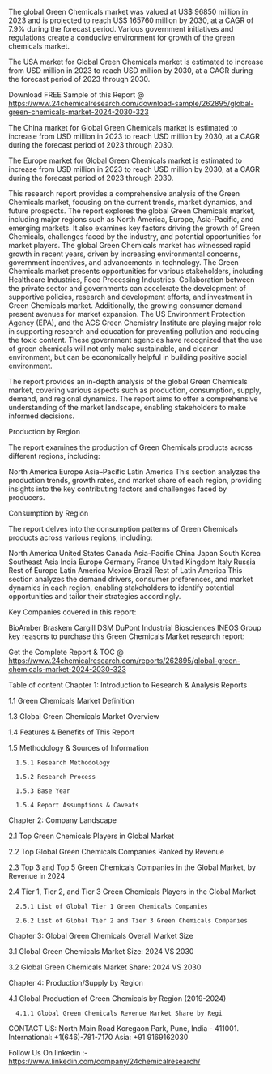The global Green Chemicals market was valued at US$ 96850 million in 2023 and is projected to reach US$ 165760 million by 2030, at a CAGR of 7.9% during the forecast period. Various government initiatives and regulations create a conducive environment for growth of the green chemicals market. 

The USA market for Global Green Chemicals  market is estimated to increase from USD million in 2023 to reach USD million by 2030, at a CAGR during the forecast period of 2023 through 2030.

Download FREE Sample of this Report @ https://www.24chemicalresearch.com/download-sample/262895/global-green-chemicals-market-2024-2030-323

The China market for Global Green Chemicals market is estimated to increase from USD million in 2023 to reach USD million by 2030, at a CAGR during the forecast period of 2023 through 2030.

The Europe market for Global Green Chemicals  market is estimated to increase from USD million in 2023 to reach USD million by 2030, at a CAGR during the forecast period of 2023 through 2030.

This research report provides a comprehensive analysis of the Green Chemicals market, focusing on the current trends, market dynamics, and future prospects. The report explores the global Green Chemicals market, including major regions such as North America, Europe, Asia-Pacific, and emerging markets. It also examines key factors driving the growth of Green Chemicals, challenges faced by the industry, and potential opportunities for market players. The global Green Chemicals market has witnessed rapid growth in recent years, driven by increasing environmental concerns, government incentives, and advancements in technology. The Green Chemicals market presents opportunities for various stakeholders, including Healthcare Industries, Food Processing Industries. Collaboration between the private sector and governments can accelerate the development of supportive policies, research and development efforts, and investment in Green Chemicals market. Additionally, the growing consumer demand present avenues for market expansion. The US Environment Protection Agency (EPA), and the ACS Green Chemistry Institute are playing major role in supporting research and education for preventing pollution and reducing the toxic content. These government agencies have recognized that the use of green chemicals will not only make sustainable, and cleaner environment, but can be economically helpful in building positive social environment.

The report provides an in-depth analysis of the global Green Chemicals market, covering various aspects such as production, consumption, supply, demand, and regional dynamics. The report aims to offer a comprehensive understanding of the market landscape, enabling stakeholders to make informed decisions.

Production by Region

The report examines the production of Green Chemicals products across different regions, including:

North America
Europe
Asia–Pacific
Latin America
This section analyzes the production trends, growth rates, and market share of each region, providing insights into the key contributing factors and challenges faced by producers.

Consumption by Region

The report delves into the consumption patterns of Green Chemicals products across various regions, including:

North America
United States
Canada
Asia-Pacific
China
Japan
South Korea
Southeast Asia
India
Europe
Germany
France
United Kingdom
Italy
Russia
Rest of Europe
Latin America
Mexico
Brazil
Rest of Latin America
This section analyzes the demand drivers, consumer preferences, and market dynamics in each region, enabling stakeholders to identify potential opportunities and tailor their strategies accordingly.

Key Companies covered in this report:

BioAmber
Braskem
Cargill
DSM
DuPont Industrial Biosciences
INEOS Group
key reasons to purchase this Green Chemicals Market research report:

Get the Complete Report & TOC @ https://www.24chemicalresearch.com/reports/262895/global-green-chemicals-market-2024-2030-323

Table of content
Chapter 1: Introduction to Research & Analysis Reports


1.1 Green Chemicals Market Definition

1.3 Global Green Chemicals Market Overview

1.4 Features & Benefits of This Report

1.5 Methodology & Sources of Information

      1.5.1 Research Methodology

      1.5.2 Research Process

      1.5.3 Base Year

      1.5.4 Report Assumptions & Caveats


Chapter 2: Company Landscape


2.1 Top Green Chemicals Players in Global Market

2.2 Top Global Green Chemicals Companies Ranked by Revenue

2.3 Top 3 and Top 5 Green Chemicals Companies in the Global Market, by Revenue in 2024

2.4 Tier 1, Tier 2, and Tier 3 Green Chemicals Players in the Global Market

      2.5.1 List of Global Tier 1 Green Chemicals Companies

      2.6.2 List of Global Tier 2 and Tier 3 Green Chemicals Companies


Chapter 3: Global Green Chemicals Overall Market Size


3.1 Global Green Chemicals Market Size: 2024 VS 2030

3.2 Global Green Chemicals Market Share: 2024 VS 2030


Chapter 4: Production/Supply by Region


4.1 Global Production of Green Chemicals by Region (2019-2024)

      4.1.1 Global Green Chemicals Revenue Market Share by Regi

CONTACT US:
North Main Road Koregaon Park, Pune, India - 411001.
International: +1(646)-781-7170
Asia: +91 9169162030

Follow Us On linkedin :- https://www.linkedin.com/company/24chemicalresearch/
